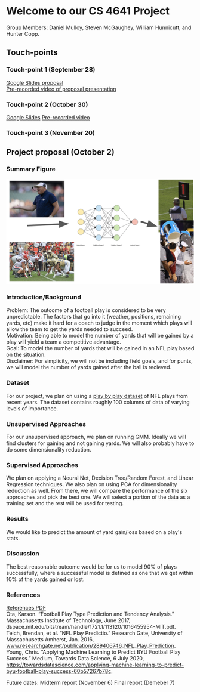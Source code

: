 # Welcome to our CS 4641 Project
Group Members:
Daniel Mulloy, Steven McGaughey, William Hunnicutt, and Hunter Copp.

## Touch-points
### Touch-point 1 (September 28)
[Google Slides proposal](https://docs.google.com/presentation/d/1lqc4cYwl3FGDUaEJnqRbJutyHcS9bqcUW0vrNTv1BoU/edit?usp=sharing)  
[Pre-recorded video of proposal presentation](assets/proposal.mp4)

### Touch-point 2 (October 30)
[Google Slides](https://docs.google.com/presentation/d/1XUYmbQi7nxib7FvQSLl0j9Y02YbNeSqOa29q96LnnVE/edit?usp=sharing)
[Pre-recorded video](assets/touch_point_2_video.mp4)

### Touch-point 3 (November 20)

## Project proposal (October 2)

### Summary Figure
![Infographic](./assets/infographic.png)

### Introduction/Background
Problem: The outcome of a football play is considered to be very unpredictable. The factors that go into it (weather, positions, remaining yards, etc) make it hard for a coach to judge in the moment which plays will allow the team to get the yards needed to succeed.  
Motivation: Being able to model the number of yards that will be gained by a play will yield a team a competitive advantage.  
Goal: To model the number of yards that will be gained in an NFL play based on the situation.  
Disclaimer: For simplicity, we will not be including field goals, and for punts, we will model the number of yards gained after the ball is recieved.

### Dataset 
For our project, we plan on using a [play by play dataset](https://www.kaggle.com/maxhorowitz/nflplaybyplay2009to2016) of NFL plays from recent years. The dataset contains roughly 100 columns of data of varying levels of importance.

### Unsupervised Approaches
For our unsupervised approach, we plan on running GMM. Ideally we will find clusters for gaining and not gaining yards. We will also probably have to do some dimensionality reduction.

### Supervised Approaches
We plan on applying a Neural Net, Decision Tree/Random Forest, and Linear Regression techniques. We also plan on using PCA for dimensionality reduction as well. From there, we will compare the performance of the six approaches and pick the best one. We will select a portion of the data as a training set and the rest will be used for testing. 

### Results
We would like to predict the amount of yard gain/loss based on a play's stats.

### Discussion
The best reasonable outcome would be for us to model 90% of plays successfully, where a successful model is defined as one that we get within 10% of the yards gained or lost.

### References
[References PDF](assets/references.pdf)  
Ota, Karson. “Football Play Type Prediction and Tendency Analysis.” Massachusetts Institute of Technology, June 2017, dspace.mit.edu/bitstream/handle/1721.1/113120/1016455954-MIT.pdf.  
Teich, Brendan, et al. “NFL Play Predictio.” Research Gate, University of Massachusetts Amherst, Jan. 2016, www.researchgate.net/publication/289406746_NFL_Play_Prediction.  
Young, Chris. “Applying Machine Learning to Predict BYU Football Play Success.” Medium, Towards Data Science, 6 July 2020, https://towardsdatascience.com/applying-machine-learning-to-predict-byu-football-play-success-60b57267b78c.  

Future dates:
Midterm report (November 6)
Final report (Demeber 7)
